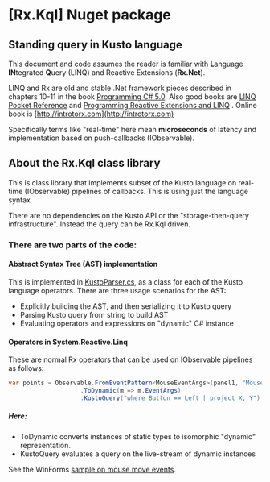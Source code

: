 # [Rx.Kql] Nuget package

## Standing query in Kusto language

This document and code assumes the reader is familiar with **L**anguage **IN**tegrated **Q**uery (LINQ) and Reactive Extensions (**Rx.Net**). 

LINQ and Rx are old and stable .Net framework pieces described in chapters 10-11 in the book  [Programming C# 5.0](http://shop.oreilly.com/product/0636920024064.do). Also good books are [LINQ Pocket Reference](http://shop.oreilly.com/product/9780596519254.do) and [Programming Reactive Extensions and LINQ](http://www.apress.com/us/book/9781430237471) . Online book is [http://introtorx.com](http://introtorx.com)

Specifically terms like "real-time" here mean **microseconds** of latency and implementation based on push-callbacks (IObservable). 


## About the Rx.Kql class library

This is class library that implements subset of the Kusto language on real-time (IObservable) pipelines of callbacks. This is using just the language syntax 

There are no dependencies on the Kusto API or the "storage-then-query infrastructure". Instead the query can be Rx.Kql driven.

### There are two parts of the code:
#### Abstract Syntax Tree (AST) implementation 
This is implemented in [KustoParser.cs](KustoParser.cs), as a class for each of the Kusto language operators. There are three usage scenarios for the AST:
- Explicitly building the AST, and then serializing it to Kusto query
- Parsing Kusto query from string to build AST
- Evaluating operators and expressions on "dynamic" C# instance

#### Operators in System.Reactive.Linq
These are normal Rx operators that can be used on IObservable pipelines as follows:

```csharp
var points = Observable.FromEventPattern<MouseEventArgs>(panel1, "MouseMove")
                    .ToDynamic(m => m.EventArgs)
                    .KustoQuery("where Button == Left | project X, Y");
```

##### Here:
- ToDynamic converts instances of static types to isomorphic "dynamic" representation. 
- KustoQuery evaluates a query on the live-stream of dynamic instances

See the WinForms [sample on mouse move events](\Source\Samples\Rx.Kql.MouseMove\Readme.md).